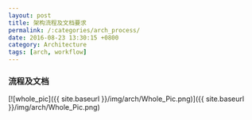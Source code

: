 ```yaml
---
layout: post
title: 架构流程及文档要求
permalink: /:categories/arch_process/
date: 2016-08-23 13:30:15 +0800
category: Architecture
tags: [arch, workflow]
---
```


### 流程及文档

[![whole_pic]({{ site.baseurl }}/img/arch/Whole_Pic.png)]({{ site.baseurl }}/img/arch/Whole_Pic.png)
